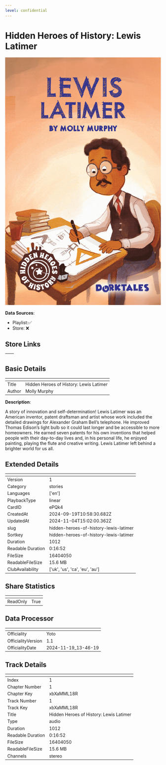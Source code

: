 ```yaml
---
level: confidential
---
```

# Hidden Heroes of History: Lewis Latimer

![card_[ePQk4].png](../../img/cards/card_[ePQk4].png)

**Data Sources**: 

- Playlist:✅
- Store: ❌


## Store Links

| <!-- --> | <!-- --> |
| - | - |


## Basic Details

| <!-- --> | <!-- --> |
| - | - |
| Title | Hidden Heroes of History: Lewis Latimer |
| Author | Molly Murphy |

**Description**:

A story of innovation and self-determination! Lewis Latimer was an American inventor, patent draftsman and artist whose work included the detailed drawings for Alexander Graham Bell’s telephone. He improved Thomas Edison’s light bulb so it could last longer and be accessible to more homeowners. He earned seven patents for his own inventions that helped people with their day-to-day lives and, in his personal life, he enjoyed painting, playing the flute and creative writing. Lewis Latimer left behind a brighter world for us all.


## Extended Details

| <!-- --> | <!-- --> |
| - | - |
| Version | 1 |
| Category | stories |
| Languages | ['en'] |
| PlaybackType | linear |
| CardID | ePQk4 |
| CreatedAt | 2024-09-19T10:58:30.682Z |
| UpdatedAt | 2024-11-04T15:02:00.362Z |
| slug | hidden-heroes-of-history-lewis-latimer |
| Sortkey | hidden-heroes-of-history-lewis-latimer |
| Duration | 1012 |
| Readable Duration | 0:16:52 |
| FileSize | 16404050 |
| ReadableFileSize | 15.6 MB |
| ClubAvailability | ['uk', 'us', 'ca', 'eu', 'au'] |


## Share Statistics

| <!-- --> | <!-- --> |
| - | - |
| ReadOnly | True |


## Data Processor

| <!-- --> | <!-- --> |
| - | - |
| Officiality | Yoto
| OfficialityVersion | 1.1
| OfficialityDate | 2024-11-19_13-46-19


## Track Details

| <!-- --> | <!-- --> |
| - | - |
| Index | 1 |
| Chapter Number | 1 |
| Chapter Key | xbXaMML18R |
| Track Number | 1 |
| Track Key | xbXaMML18R |
| Title | Hidden Heroes of History: Lewis Latimer |
| Type | audio |
| Duration | 1012 |
| Readable Duration | 0:16:52 |
| FileSize | 16404050 |
| ReadableFileSize | 15.6 MB |
| Channels | stereo |

